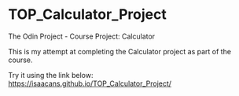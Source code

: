 # TOP_Calculator_Project
The Odin Project - 
Course Project: Calculator

This is my attempt at completing the Calculator project as part of the course.

Try it using the link below:
https://isaacans.github.io/TOP_Calculator_Project/
